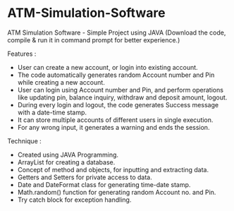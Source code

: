 # ATM-Simulation-Software

ATM Simulation Software - Simple Project using JAVA (Download the code, compile & run it in command prompt for better experience.)

Features :

- User can create a new account, or login into existing account.
- The code automatically generates random Account number and Pin while creating a new account.
- User can login using Account number and Pin, and perform operations like updating pin, balance inquiry, withdraw and deposit amount, logout.
- During every login and logout, the code generates Success message with a date-time stamp.
- It can store multiple accounts of different users in single execution.
- For any wrong input, it generates a warning and ends the session.

Technique :

- Created using JAVA Programming.
- ArrayList for creating a database.
- Concept of method and objects, for inputting and extracting data.
- Getters and Setters for private access to data.
- Date and DateFormat class for generating time-date stamp.
- Math.random() function for generating random Account no. and Pin.
- Try catch block for exception handling.
